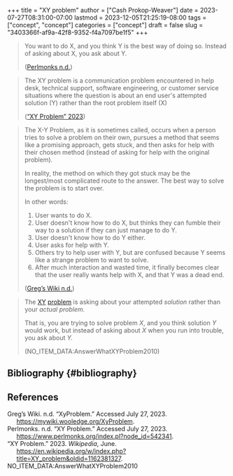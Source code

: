 +++
title = "XY problem"
author = ["Cash Prokop-Weaver"]
date = 2023-07-27T08:31:00-07:00
lastmod = 2023-12-05T21:25:19-08:00
tags = ["concept", "concept"]
categories = ["concept"]
draft = false
slug = "3403366f-af9a-42f8-9352-f4a7097be1f5"
+++

> You want to do X, and you think Y is the best way of doing so. Instead of asking about X, you ask about Y.
>
> (<a href="#citeproc_bib_item_2">Perlmonks n.d.</a>)

<!--quoteend-->

> The XY problem is a communication problem encountered in help desk, technical support, software engineering, or customer service situations where the question is about an end user's attempted solution (Y) rather than the root problem itself (X)
>
> (<a href="#citeproc_bib_item_3">“XY Problem” 2023</a>)

<!--quoteend-->

> The X-Y Problem, as it is sometimes called, occurs when a person tries to solve a problem on their own, pursues a method that seems like a promising approach, gets stuck, and then asks for help with their chosen method (instead of asking for help with the original problem).
>
> In reality, the method on which they got stuck may be the longest/most complicated route to the answer. The best way to solve the problem is to start over.
>
> In other words:
>
> 1.  User wants to do X.
> 2.  User doesn't know how to do X, but thinks they can fumble their way to a solution if they can just manage to do Y.
> 3.  User doesn't know how to do Y either.
> 4.  User asks for help with Y.
> 5.  Others try to help user with Y, but are confused because Y seems like a strange problem to want to solve.
> 6.  After much interaction and wasted time, it finally becomes clear that the user really wants help with X, and that Y was a dead end.
>
> (<a href="#citeproc_bib_item_1">Greg’s Wiki n.d.</a>)

<!--quoteend-->

> The [XY](http://www.perlmonks.org/index.pl?node_id=542341) [problem](https://mywiki.wooledge.org/XyProblem) is asking about your attempted _solution_ rather than your _actual problem._
>
> That is, you are trying to solve problem _X_, and you think solution _Y_ would work, but instead of asking about _X_ when you run into trouble, you ask about _Y._
>
> (NO_ITEM_DATA:AnswerWhatXYProblem2010)


## Bibliography {#bibliography}

## References

<style>.csl-entry{text-indent: -1.5em; margin-left: 1.5em;}</style><div class="csl-bib-body">
  <div class="csl-entry"><a id="citeproc_bib_item_1"></a>Greg’s Wiki. n.d. “XyProblem.” Accessed July 27, 2023. <a href="https://mywiki.wooledge.org/XyProblem">https://mywiki.wooledge.org/XyProblem</a>.</div>
  <div class="csl-entry"><a id="citeproc_bib_item_2"></a>Perlmonks. n.d. “XY Problem.” Accessed July 27, 2023. <a href="https://www.perlmonks.org/index.pl?node_id=542341">https://www.perlmonks.org/index.pl?node_id=542341</a>.</div>
  <div class="csl-entry"><a id="citeproc_bib_item_3"></a>“XY Problem.” 2023. <i>Wikipedia</i>, June. <a href="https://en.wikipedia.org/w/index.php?title=XY_problem&oldid=1162381327">https://en.wikipedia.org/w/index.php?title=XY_problem&#38;oldid=1162381327</a>.</div>
  <div class="csl-entry">NO_ITEM_DATA:AnswerWhatXYProblem2010</div>
</div>
